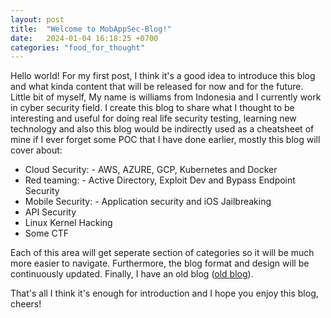 ```yaml
---
layout: post
title:  "Welcome to MobAppSec-Blog!"
date:   2024-01-04 16:18:25 +0700
categories: "food_for_thought"
---
```

Hello world! For my first post, I think it's a good idea to introduce this blog and what kinda content that will be released for now and for the future. Little bit of myself, My name is williams from Indonesia and I currently work in cyber security field. I create this blog to share what I thought to be interesting and useful for doing real life security testing, learning new technology and also this blog would be indirectly used as a cheatsheet of mine if I ever forget some POC that I have done earlier, mostly this blog will cover about:

- Cloud Security: - AWS, AZURE, GCP, Kubernetes and Docker
- Red teaming: - Active Directory, Exploit Dev and Bypass Endpoint Security
- Mobile Security: - Application security and iOS Jailbreaking
- API Security
- Linux Kernel Hacking
- Some CTF 

Each of this area will get seperate section of categories so it will be much more easier to navigate. Furthermore, the blog format and design will be continuously updated. Finally, I have an old blog ([old blog][old-blogs]).

That's all I think it's enough for introduction and I hope you enjoy this blog, cheers!

[old-blogs]: https://court-of-testing-analysing.blogspot.com/
